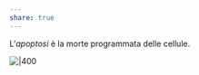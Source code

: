 ```yaml
---
share: true
---
```

L’*apoptosi* è la morte programmata delle cellule.

![|400](ec906d1a4f27e1fc43607f3713144ffd_MD5%201.png)